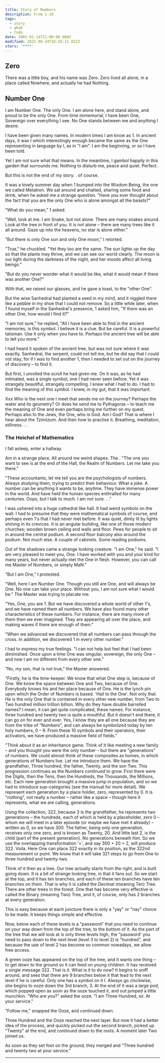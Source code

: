 ```yaml
---
title: Story of Numbers
description: From 1-10
tags:
  - story
  - qkab
  - todo
date: 2001-01-14T21:00:00.000Z
modified: 2022-08-24T16:26:11.821Z
stars: '****'
---
```


## Zero

There was a little boy, and his name was Zero. Zero lived all alone, in a place called Nowhere, and actually he had Nothing.

## Number One

I am Number One. The only One. I am alone here, and stand alone, and proud to be the only One. From time immemorial, I have been One, Sovereign over everything I see. No One stands between me and anything I desire.

I have been given many names. In modern times I am know as 1. In ancient days, it was I which interestingly enough became the same as the One representing in language by I, as in "I am". I am the beginning, or so I have been told.

Yet I am not sure what that means. In the meantime, I gambol happily in this garden that surrounds me. Nothing to disturb me, peace and quiet. Perfect.

But this is not the end of my story. . of course.

It was a lovely summer day when 1 bumped into the Wisdom Being, the one we called Metatron. We sat around and chatted, sharing some food and drink, when he asked me a strange question. "Have you ever thought about the fact that you are the only One who is alone amongst all the beasts?"

"What do you mean," 1 asked.

"Well, look at me. I am Snake, but not alone. There are many snakes around. Look at the tree in front of you. It is not alone – there are many trees like it all around. Gaze up into the heavens, no star is alone either."

"But there is only One sun and only One moon," I retorted.

"True," he chuckled. "Yet they too are the same. The sun lights up the day so that the plants may thrive, and we can see our world clearly. The moon is our light during the darkness of the night, and her moods affect all living beings."

"But do you never wonder what it would be like, what it would mean if there was another One?"

With that, we raised our glasses, and he gave a toast, to the "other One".

But the wise Sanhedral had planted a seed in my mind, and it niggled there like a pebble in my shoe that I could not remove. So a little while later, when 1 found myself in the Sanhedral's presence, 1 asked him, "If there was an other One, how would I find it?"

"I am not sure," he replied, "All I have been able to find in the ancient memories, is this symbol. I believe it is a clue. But be careful. It is a powerful talisman. Use it only when you have to. Perhaps the ancient tree will be able to tell you more."

I had heard it spoken of the ancient tree, but was not sure where it was exactly. Sanhedral, the serpent, could not tell me, but he did say that I could not stay, for if I was to find another 1, then I needed to set out on the journey of discovery – to find it.

But first, I unrolled the scroll he had given me. On it was, as he had intimated, was a single symbol, one I had never seen before. Yet it was strangely beautiful, strangely compelling. I knew what I had to do. I had to find the meaning of this symbol. I knew, in my gut, that it was important.

Xxx Who is the next one I meet that sends me on the journey? Perhaps the water and its geometry? Or does he send me to Pythagoras – to teach me the meaning of One and even perhaps bring me further on my quest. Perhaps also to the Jews, the One, who is God. Am I God? That is where I hear about the _Tzimtzum_. And then how to practise it. Breathing, meditation, stillness. . .

### The Heichel of Mathematics

I fall asleep, enter a hallway.  

Am in a strange place. All around me weird shapes. The . "The one you want to see is at the end of the Hall, the Realm of Numbers. Let me take you there."

"These accountants, let me tell you are the psychologists of numbers. Always studying them, trying to predict their behaviour. What a joke. A number can be anything it wants to be, anytime. They have immense power in the world. And have held the human species enthralled for many centuries. Oops, but I talk to much. I am not sure. . ."

I was ushered into a huge cathedral like hall. It had weird symbols on the wall. I had to presume that they were mathematical symbols of course, and perhaps even 1's that I had never met before. It was quiet, dimly lit by lights shining in its crevices. It is an angular building, like one of those modern churches; wooden brown ceiling and walls and floor. Pews for people to sit in around the central podium. A second floor balcony also around the podium. Not much else. A couple of cabinets. Some reading podiums.

Out of the shadows came a strange looking creature. "I am One," he said. "I am very pleased to meet you, One. I have worked with you and your kind for many years, but never actually met the One in flesh. However, you can call me Master of Numbers,  or simply MaN."

"But I am One," I protested.

"Well, here I am Number One. Though you still are One, and will always be One. No one can take your place. Without you, I am not sure what I would be." The Master was trying to placate me.

"Yes, One, you are 1. But we have discovered a whole world of other 1's, and we have named them all numbers. We have also found many other characteristics of these numbers. For instance, there are many more of them then we ever imagined. They are appearing all over the place, and making waves if there are enough of them."

"When we advanced we discovered that all numbers can pass through the cross. In addition, we discovered 1 in every other number."

I had to express my true feelings. "I can not help but feel that I had been diminished. Once upon a time One was singular, sovereign, the only One – and now I am no different from every other one."

"No, my son, that is not true," the Master answered.

"Firstly, he is the time-keeper. We know that what One step is, because of One. We know the space between One and Two, because of One. Everybody knows his and her place because of One. He is the lynch pin upon which the Order of Numbers is based. 'Hail to the One'. Not only that. He is the only One that is contained in every other new number, from Two to Two hundred million trillion billion.
Why do they have double barrelled names? I mean, it can get quite complicated, these names. For instance, three hundred and twenty two is quite a mouthful. But it doesn't end there, it can go on for ever and ever. Yes, I know they are all one because they are from the tribe of "Numbers", and can always be symbolized today by ten holy numbers, 0 – 9. From these 10 symbols and their operators, their activators, we have produced a massive field of fields."

"Think about it as an inheritance game. Think of it like meeting a new family – and you thought you were the only number – but there are "generations" of numbers. We could almost think of these composites as homes, in which generations of Numbers live. Let me introduce them. We have the grandfather, Three hundred, the father, Twenty, and the son Two. This progression continues as the Numbers continued to grow. First there were the Digits, then the Tens, then the Hundreds, the Thousands, the Millions, etc. Each new generation brought a massive jump in population, and so we had to introduce sup-categories (see the manual for more detail). We represent each generation by a place holder, zero, represented by 0. It is "nothing", not really a number – rather like a space – though here it represents, what we are calling, generations.

Using the collection, 322, because 3 is the grandfather, he represents two generations – the hundreds, each of which is held by a placeholder, zero 0 – whom we will meet in a later episode (or maybe we have met it already) – written as 0, so we have 300. The father, being only one generation, receives only one zero, and is known as Twenty, 20. And little last 2, is the child (part of the present generation). No generations beneath him. So we use the overlapping transformation '+', and say 300 + 20 + 2, will produce 322. Voila. Here One can place 322 exactly in its position, as the 322nd measurement or point. We know that it will take 321 steps to go from One to three hundred and twenty-two.

Think of it then as a tree. Our tree actually starts from the right, and is built going down. It is a bit of strange looking tree, in that it fans out. So we start at the top, and it has ten branches, and each of these ten branches have ten branches on them. That is why it is called the Decimal (meaning Ten) Tree. There are other trees in the forest. One that has become very effective is called the Binary (meaning Two) Tree, and it, of course, only has 2 branches at every generation.

This is easy because at each juncture there is only a "yay" or "nay" choice to be made. It keeps things simple and effective.

Now, below each of these levels is a "password" that you need to continue on your way down from the top of the tree, to the bottom of it. As the part of the tree that we will look at is only three levels high, the "password' you need to pass down to the next level (level 3 to level 2) is "hundred", and because the use of level 2 has become so common nowadays, we allow free access.

A green ooze has appeared on the top of the tree, and it wants one thing – to get down to the ground so it can feed on young children. It has received a single message 322. That is it. What is it to do now? It begins to sniff around, and sees that there are 9 branches below it that lead to the next level if he is careful. Only one has a symbol on it I. Always go clockwise, she begins to ooze down the 3rd branch, 3. At the end of it was a large pod, which popped open as soon as the ooze touched it, and out jumped a little munchkin. "Who are you?" asked the ooze. "I am Three Hundred, sir. At your service."

"Follow me," snapped the Ooze, and continued down.

Three Hundred and the Ooze reached the next layer. But now it had a better idea of the process, and quickly picked out the second branch, picked up "Twenty" at the end, and continued down to the roots. A moment later Two joined us.

As soon as they set foot on the ground, they merged and "Three hundred and twenty two at your service."

---
